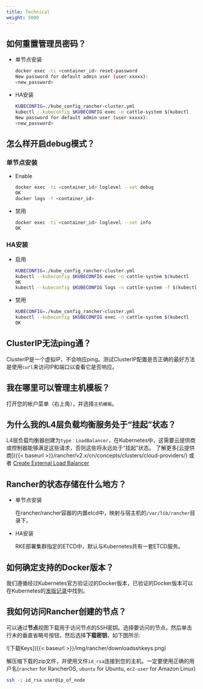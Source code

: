 ```yaml
---
title: Technical
weight: 5000
---
```


## 如何重置管理员密码？

- 单节点安装

  ```bash
  docker exec -ti <container_id> reset-password
  New password for default admin user (user-xxxxx):
  <new_password>
  ```

- HA安装

  ```bash
  KUBECONFIG=./kube_config_rancher-cluster.yml
  kubectl --kubeconfig $KUBECONFIG exec -n cattle-system $(kubectl   --kubeconfig $KUBECONFIG get pods -n cattle-system -o json | jq -r '.items  [] | select(.spec.containers[].name=="cattle-server") | .metadata.name')   -- reset-password
  New password for default admin user (user-xxxxx):
  <new_password>
  ```

## 怎么样开启debug模式？

### 单节点安装

- Enable

  ```bash
  docker exec -ti <container_id> loglevel --set debug
  OK
  docker logs -f <container_id>
  ```

- 禁用

  ```bash
  docker exec -ti <container_id> loglevel --set info
  OK
  ```

### HA安装

- 启用

  ```bash
  KUBECONFIG=./kube_config_rancher-cluster.yml
  kubectl --kubeconfig $KUBECONFIG exec -n cattle-system $(kubectl   --kubeconfig $KUBECONFIG get pods -n cattle-system -o json | jq -r '.items  [] | select(.spec.containers[].name=="cattle-server") | .metadata.name')   -- loglevel --set debug
  OK
  kubectl --kubeconfig $KUBECONFIG logs -n cattle-system -f $(kubectl   --kubeconfig $KUBECONFIG get pods -n cattle-system -o json | jq -r '.items  [] | select(.spec.containers[].name="cattle-server") | .metadata.name')
  ```

- 禁用

  ```bash
  KUBECONFIG=./kube_config_rancher-cluster.yml
  kubectl --kubeconfig $KUBECONFIG exec -n cattle-system $(kubectl   --kubeconfig $KUBECONFIG get pods -n cattle-system -o json | jq -r '.items  [] | select(.spec.containers[].name=="cattle-server") | .metadata.name')   -- loglevel --set info
  OK
  ```

## ClusterIP无法ping通？

ClusterIP是一个虚拟IP，不会响应ping。测试ClusterIP配置是否正确的最好方法是使用`curl`来访问IP和端口以查看它是否响应。

## 我在哪里可以管理主机模板？

打开您的帐户菜单（右上角），并选择`主机模板`。

## 为什么我的L4层负载均衡服务处于“挂起”状态？

L4层负载均衡器创建为`type：LoadBalancer`，在Kubernetes中，这需要云提供商或控制器能够满足这些请求，否则这些将永远处于“挂起”状态。 了解更多[云提供商]({{< baseurl >}}/rancher/v2.x/cn/concepts/clusters/cloud-providers/) 或者 [Create External Load Balancer](https://kubernetes.io/docs/tasks/access-application-cluster/create-external-load-balancer/)

## Rancher的状态存储在什么地方？

- 单节点安装

  在rancher/rancher容器的内置etcd中，映射与宿主机的`/var/lib/rancher`目录下。

- HA安装

  RKE部署集群指定的ETCD中，默认与Kubernetes共有一套ETCD服务。

## 如何确定支持的Docker版本？

我们遵循经过Kubernetes官方验证过的Docker版本，已验证的Docker版本可以在Kubernetes的[发版记录](https://github.com/kubernetes/kubernetes/blob/master/CHANGELOG-1.10.md#external-dependencies)中找到。

## 我如何访问Rancher创建的节点？

可以通过**节点**视图下载用于访问节点的SSH密钥。选择要访问的节点，然后单击行末的垂直省略号按钮，然后选择**下载密钥**，如下图所示:

![下载Keys]({{< baseurl >}}/img/rancher/downloadsshkeys.png)

解压缩下载的zip文件，并使用文件`id_rsa`连接到您的主机。一定要使用正确的用户名(`rancher` for RancherOS, `ubuntu` for Ubuntu, `ec2-user` for Amazon Linux)

```bash
ssh -i id_rsa user@ip_of_node
```
